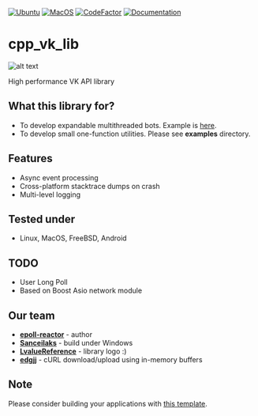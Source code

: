 [![Ubuntu](https://github.com/epoll-reactor/cpp_vk_lib/workflows/Ubuntu/badge.svg)](https://github.com/epoll-reactor/cpp_vk_lib/actions?query=workflow%3AUbuntu)
[![MacOS](https://github.com/epoll-reactor/cpp_vk_lib/workflows/MacOS/badge.svg)](https://github.com/epoll-reactor/cpp_vk_lib/actions?query=workflow%3AMacOS)
[![CodeFactor](https://www.codefactor.io/repository/github/epoll-reactor/cpp_vk_lib/badge/master)](https://www.codefactor.io/repository/github/epoll-reactor/cpp_vk_lib/overview/master)
[![Documentation](https://img.shields.io/badge/docs-doxygen-blue.svg)](https://epoll-reactor.github.io/cpp_vk_lib/index.html)

# cpp_vk_lib
![alt text](https://github.com/epoll-reactor/cpp_vk_lib/blob/master/images/cpp_vk_lib_logo_big.jpg?raw=true)

High performance VK API library

## What this library for?
* To develop expandable multithreaded bots. Example is [here](https://github.com/epoll-reactor/template_cpp_vk_bot).
* To develop small one-function utilities. Please see **examples** directory.

## Features
* Async event processing
* Cross-platform stacktrace dumps on crash
* Multi-level logging

## Tested under
* Linux, MacOS, FreeBSD, Android

## TODO
* User Long Poll
* Based on Boost Asio network module

## Our team
* **[epoll-reactor](https://github.com/threadpoolexecutor)** - author
* **[Sanceilaks](https://github.com/Sanceilaks)** - build under Windows
* **[LvalueReference](https://github.com/LvalueReference)** - library logo :)
* **[edgjj](https://github.com/edgjj)** - cURL download/upload using in-memory buffers

## Note
Please consider building your applications with [this template](https://github.com/epoll-reactor/template_cpp_vk_bot).

